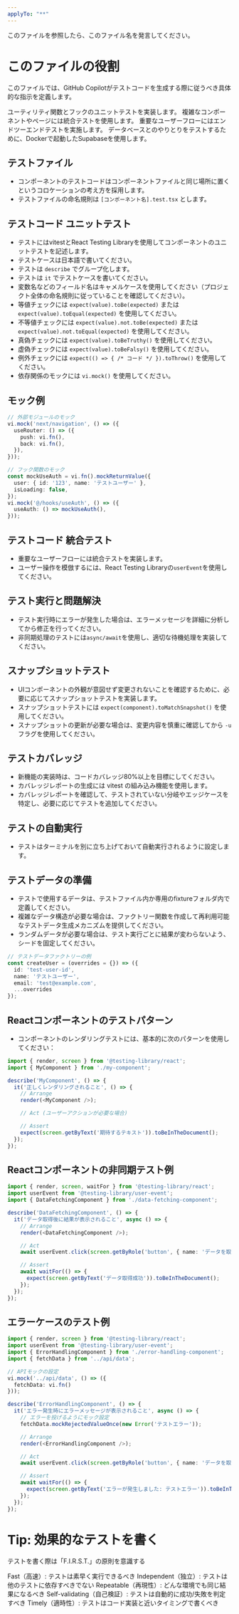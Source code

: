```yaml
---
applyTo: "**"
---
```


このファイルを参照したら、このファイル名を発言してください。

# **このファイルの役割**

このファイルでは、GitHub Copilotがテストコードを生成する際に従うべき具体的な指示を定義します。

ユーティリティ関数とフックのユニットテストを実装します。
複雑なコンポーネントやページには統合テストを使用します。
重要なユーザーフローにはエンドツーエンドテストを実施します。
データベースとのやりとりをテストするために、Dockerで起動したSupabaseを使用します。



## テストファイル

* コンポーネントのテストコードはコンポーネントファイルと同じ場所に置くというコロケーションの考え方を採用します。
* テストファイルの命名規則は `[コンポーネント名].test.tsx` とします。



## テストコード ユニットテスト

* テストにはvitestとReact Testing Libraryを使用してコンポーネントのユニットテストを記述します。
* テストケースは日本語で書いてください。
* テストは `describe` でグループ化します。
* テストは `it` でテストケースを書いてください。
* 変数名などのフィールド名はキャメルケースを使用してください（プロジェクト全体の命名規則に従っていることを確認してください）。
* 等値チェックには `expect(value).toBe(expected)` または `expect(value).toEqual(expected)` を使用してください。
* 不等値チェックには `expect(value).not.toBe(expected)` または `expect(value).not.toEqual(expected)` を使用してください。
* 真偽チェックには `expect(value).toBeTruthy()` を使用してください。
* 虚偽チェックには `expect(value).toBeFalsy()` を使用してください。
* 例外チェックには `expect(() => { /* コード */ }).toThrow()` を使用してください。
* 依存関係のモックには `vi.mock()` を使用してください。

## モック例

```typescript
// 外部モジュールのモック
vi.mock('next/navigation', () => ({
  useRouter: () => ({
    push: vi.fn(),
    back: vi.fn(),
  }),
}));

// フック関数のモック
const mockUseAuth = vi.fn().mockReturnValue({
  user: { id: '123', name: 'テストユーザー' },
  isLoading: false,
});
vi.mock('@/hooks/useAuth', () => ({
  useAuth: () => mockUseAuth(),
}));
```

## テストコード 統合テスト

* 重要なユーザーフローには統合テストを実装します。
* ユーザー操作を模倣するには、React Testing Libraryの`userEvent`を使用してください。

## テスト実行と問題解決

* テスト実行時にエラーが発生した場合は、エラーメッセージを詳細に分析してから修正を行ってください。
* 非同期処理のテストには`async/await`を使用し、適切な待機処理を実装してください。

## スナップショットテスト

* UIコンポーネントの外観が意図せず変更されないことを確認するために、必要に応じてスナップショットテストを実装します。
* スナップショットテストには `expect(component).toMatchSnapshot()` を使用してください。
* スナップショットの更新が必要な場合は、変更内容を慎重に確認してから `-u` フラグを使用してください。

## テストカバレッジ

* 新機能の実装時は、コードカバレッジ80%以上を目標にしてください。
* カバレッジレポートの生成には vitest の組み込み機能を使用します。
* カバレッジレポートを確認して、テストされていない分岐やエッジケースを特定し、必要に応じてテストを追加してください。

## テストの自動実行
- テストはターミナルを別に立ち上げておいて自動実行されるように設定します。





## テストデータの準備

* テストで使用するデータは、テストファイル内か専用のfixtureフォルダ内で定義してください。
* 複雑なデータ構造が必要な場合は、ファクトリー関数を作成して再利用可能なテストデータ生成メカニズムを提供してください。
* ランダムデータが必要な場合は、テスト実行ごとに結果が変わらないよう、シードを固定してください。

```typescript
// テストデータファクトリーの例
const createUser = (overrides = {}) => ({
  id: 'test-user-id',
  name: 'テストユーザー',
  email: 'test@example.com',
  ...overrides
});
```

## Reactコンポーネントのテストパターン

* コンポーネントのレンダリングテストには、基本的に次のパターンを使用してください：

```typescript
import { render, screen } from '@testing-library/react';
import { MyComponent } from './my-component';

describe('MyComponent', () => {
  it('正しくレンダリングされること', () => {
    // Arrange
    render(<MyComponent />);

    // Act (ユーザーアクションが必要な場合)

    // Assert
    expect(screen.getByText('期待するテキスト')).toBeInTheDocument();
  });
});
```

## Reactコンポーネントの非同期テスト例

```typescript
import { render, screen, waitFor } from '@testing-library/react';
import userEvent from '@testing-library/user-event';
import { DataFetchingComponent } from './data-fetching-component';

describe('DataFetchingComponent', () => {
  it('データ取得後に結果が表示されること', async () => {
    // Arrange
    render(<DataFetchingComponent />);

    // Act
    await userEvent.click(screen.getByRole('button', { name: 'データを取得' }));

    // Assert
    await waitFor(() => {
      expect(screen.getByText('データ取得成功')).toBeInTheDocument();
    });
  });
});
```

## エラーケースのテスト例

```typescript
import { render, screen } from '@testing-library/react';
import userEvent from '@testing-library/user-event';
import { ErrorHandlingComponent } from './error-handling-component';
import { fetchData } from '../api/data';

// APIモックの設定
vi.mock('../api/data', () => ({
  fetchData: vi.fn()
}));

describe('ErrorHandlingComponent', () => {
  it('エラー発生時にエラーメッセージが表示されること', async () => {
    // エラーを投げるようにモック設定
    fetchData.mockRejectedValueOnce(new Error('テストエラー'));

    // Arrange
    render(<ErrorHandlingComponent />);

    // Act
    await userEvent.click(screen.getByRole('button', { name: 'データを取得' }));

    // Assert
    await waitFor(() => {
      expect(screen.getByText('エラーが発生しました: テストエラー')).toBeInTheDocument();
    });
  });
});
```



# Tip: 効果的なテストを書く

テストを書く際は「F.I.R.S.T.」の原則を意識する

Fast（高速）: テストは素早く実行できるべき
Independent（独立）: テストは他のテストに依存すべきでない
Repeatable（再現性）: どんな環境でも同じ結果になるべき
Self-validating（自己検証）: テストは自動的に成功/失敗を判定すべき
Timely（適時性）: テストはコード実装と近いタイミングで書くべき

